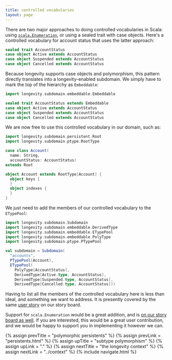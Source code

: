```yaml
---
title: controlled vocabularies
layout: page
---
```


There are two major approaches to doing controlled vocabularies in
Scala: using
[`scala.Enumeration`](http://www.scala-lang.org/api/current/index.html#scala.Enumeration),
or using a sealed trait with case objects. Here's a controlled
vocabulary for account status that uses the latter approach:

```scala
sealed trait AccountStatus
case object Active extends AccountStatus
case object Suspended extends AccountStatus
case object Cancelled extends AccountStatus
```

Because longevity supports case objects and polymorphism, this pattern
directly translates into a longevity-enabled subdomain. We simply have
to mark the top of the hierarchy as `Embeddable`:

```scala
import longevity.subdomain.embeddable.Embeddable

sealed trait AccountStatus extends Embeddable
case object Active extends AccountStatus
case object Suspended extends AccountStatus
case object Cancelled extends AccountStatus
```

We are now free to use this controlled vocabulary in our domain, such
as:

```scala
import longevity.subdomain.persistent.Root
import longevity.subdomain.ptype.RootType

case class Account(
  name: String,
  accountStatus: AccountStatus)
extends Root

object Account extends RootType[Account] {
  object keys {
  }
  object indexes {
  }
}
```

We just need to add the members of our controlled vocabulary to the
`ETypePool`:

```scala
import longevity.subdomain.Subdomain
import longevity.subdomain.embeddable.DerivedType
import longevity.subdomain.embeddable.ETypePool
import longevity.subdomain.embeddable.PolyType
import longevity.subdomain.ptype.PTypePool

val subdomain = Subdomain(
  "accounts",
  PTypePool(Account),
  ETypePool(
    PolyType[AccountStatus],
    DerivedType[Active.type, AccountStatus],
    DerivedType[Suspended.type, AccountStatus],
    DerivedType[Cancelled.type, AccountStatus]))
```

Having to list all the members of the controlled vocabulary here is
less than ideal, and something we want to address. It is presently
covered by the same [user
story](https://www.pivotaltracker.com/story/show/127406543) on our
story board.

Support for `scala.Enumeration` would be a great addition, and is [on
our story board as
well](https://www.pivotaltracker.com/story/show/128589983). If you are
interested, this would be a great user contribution, and we would be
happy to support you in implementing it however we can.

{% assign prevTitle = "polymorphic persistents" %}
{% assign prevLink = "persistents.html" %}
{% assign upTitle = "subtype polymorphism" %}
{% assign upLink = "." %}
{% assign nextTitle = "the longevity context" %}
{% assign nextLink = "../context" %}
{% include navigate.html %}

